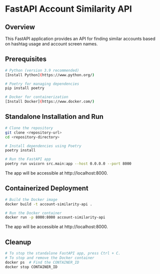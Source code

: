 # FastAPI Account Similarity API

## Overview

This FastAPI application provides an API for finding similar accounts based on hashtag usage and account screen names.

## Prerequisites

```bash
# Python (version 3.9 recommended)
[Install Python](https://www.python.org/)

# Poetry for managing dependencies
pip install poetry

# Docker for containerization
[Install Docker](https://www.docker.com/)
```

## Standalone Installation and Run

```bash
# Clone the repository
git clone <repository-url>
cd <repository-directory>

# Install dependencies using Poetry
poetry install

# Run the FastAPI app
poetry run uvicorn src.main:app --host 0.0.0.0 --port 8000
```

The app will be accessible at http://localhost:8000.

## Containerized Deployment
```bash
# Build the Docker image
docker build -t account-similarity-api .

# Run the Docker container
docker run -p 8000:8000 account-similarity-api
```

The app will be accessible at http://localhost:8000.


## Cleanup
```bash
# To stop the standalone FastAPI app, press Ctrl + C.
# To stop and remove the Docker container
docker ps  # Find the CONTAINER_ID
docker stop CONTAINER_ID
```
